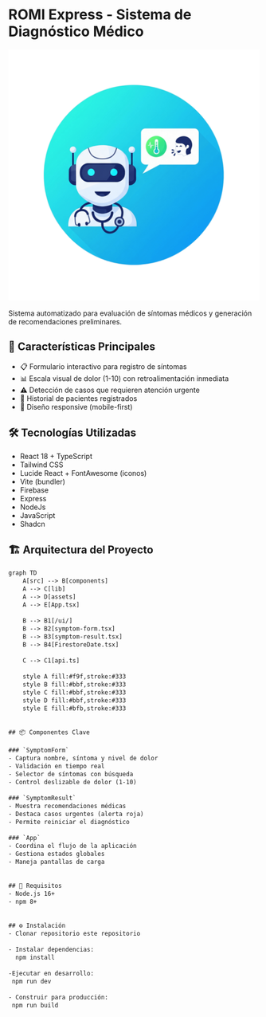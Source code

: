 # ROMI Express - Sistema de Diagnóstico Médico

![ROMI Express Logo](./src/assets/logo1.png)

Sistema automatizado para evaluación de síntomas médicos y generación de recomendaciones preliminares.

## 🚀 Características Principales

- 📋 Formulario interactivo para registro de síntomas
- 📊 Escala visual de dolor (1-10) con retroalimentación inmediata
- ⚠️ Detección de casos que requieren atención urgente
- 📑 Historial de pacientes registrados
- 📱 Diseño responsive (mobile-first)

## 🛠️ Tecnologías Utilizadas

- React 18 + TypeScript
- Tailwind CSS
- Lucide React + FontAwesome (iconos)
- Vite (bundler)
- Firebase
- Express
- NodeJs
- JavaScript
- Shadcn

## 🏗️ Arquitectura del Proyecto
```mermaid
graph TD
    A[src] --> B[components]
    A --> C[lib]
    A --> D[assets]
    A --> E[App.tsx]
    
    B --> B1[/ui/]
    B --> B2[symptom-form.tsx]
    B --> B3[symptom-result.tsx]
    B --> B4[FirestoreDate.tsx]
    
    C --> C1[api.ts]
    
    style A fill:#f9f,stroke:#333
    style B fill:#bbf,stroke:#333
    style C fill:#bbf,stroke:#333
    style D fill:#bbf,stroke:#333
    style E fill:#bfb,stroke:#333


## 📦 Componentes Clave

### `SymptomForm`
- Captura nombre, síntoma y nivel de dolor
- Validación en tiempo real
- Selector de síntomas con búsqueda
- Control deslizable de dolor (1-10)

### `SymptomResult`
- Muestra recomendaciones médicas
- Destaca casos urgentes (alerta roja)
- Permite reiniciar el diagnóstico

### `App`
- Coordina el flujo de la aplicación
- Gestiona estados globales
- Maneja pantallas de carga


## 📌 Requisitos
- Node.js 16+
- npm 8+


## ⚙️ Instalación
- Clonar repositorio este repositorio
  
- Instalar dependencias:
  npm install

-Ejecutar en desarrollo:
 npm run dev
 
- Construir para producción:
 npm run build
